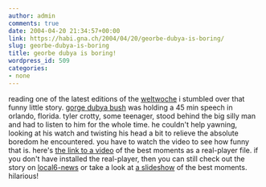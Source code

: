 ```yaml
---
author: admin
comments: true
date: 2004-04-20 21:34:57+00:00
link: https://habi.gna.ch/2004/04/20/georbe-dubya-is-boring/
slug: georbe-dubya-is-boring
title: georbe dubya is boring!
wordpress_id: 509
categories:
- none
---
```


reading one of the latest editions of the [weltwoche](http://www.weltwoche.ch/artikel/?AssetID=7421&CategoryID=63) i stumbled over that funny little story.
[gorge dubya bush](http://homepage.mac.com/webmasterkai/kaicurry/gwbush/dishonestdubya.html) was holding a 45 min speech in orlando, florida. tyler crotty, some teenager, stood behind the big silly man and had to listen to him for the whole time. he couldn't help yawning, looking at his watch and twisting his head a bit to relieve the absolute boredom he encountered.
you have to watch the video to see how funny that is.
here's [the link to a video](http://www.local6.com/video/2968209/detail.html) of the best moments as a real-player file. if you don't have installed the real-player, then you can still check out the story on [local6-news](http://www.local6.com/news/2968435/detail.html) or take a look at [a slideshow](http://www.local6.com/slideshow/news/2967995/detail.html?qs=1&s=1&dm=ss&p=news) of the best moments.
hilarious!
